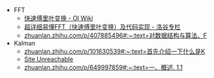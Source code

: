 - FFT
	- [快速傅里叶变换 - OI Wiki](https://oi-wiki.org/math/poly/fft)
	- [超详细易懂FFT（快速傅里叶变换）及代码实现 - 洛谷专栏](https://www.luogu.com.cn/article/g5ud21s1)
	- [zhuanlan.zhihu.com/p/407885496#:\~:text=对数据结构与算法、F](https://zhuanlan.zhihu.com/p/407885496#:~:text=%E5%AF%B9%E6%95%B0%E6%8D%AE%E7%BB%93%E6%9E%84%E4%B8%8E%E7%AE%97%E6%B3%95%E3%80%81F)
- Kalman
	- [zhuanlan.zhihu.com/p/101630539#:\~:text=首先介绍一下什么是K](https://zhuanlan.zhihu.com/p/101630539#:~:text=%E9%A6%96%E5%85%88%E4%BB%8B%E7%BB%8D%E4%B8%80%E4%B8%8B%E4%BB%80%E4%B9%88%E6%98%AFK)
	- [Site Unreachable](https://blog.csdn.net/moge19/article/details/87389728#:~:text=FFT%20FFT%EF%BC%9A%20%E5%BF%AB)
	- [zhuanlan.zhihu.com/p/649997859#:\~:text=一、概述. 1.1](https://zhuanlan.zhihu.com/p/649997859#:~:text=%E4%B8%80%E3%80%81%E6%A6%82%E8%BF%B0.%201.1)
